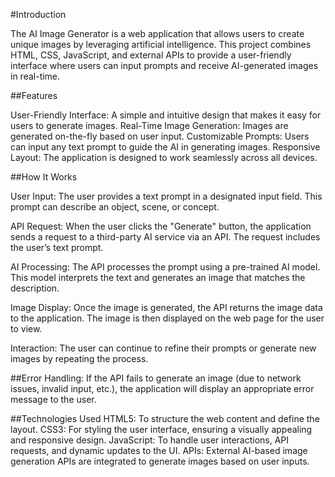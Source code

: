 #Introduction

The AI Image Generator is a web application that allows users to create unique images by leveraging artificial intelligence. This project combines HTML, CSS, JavaScript, and external APIs to provide a user-friendly interface where users can input prompts and receive AI-generated images in real-time.

##Features

User-Friendly Interface: A simple and intuitive design that makes it easy for users to generate images.
Real-Time Image Generation: Images are generated on-the-fly based on user input.
Customizable Prompts: Users can input any text prompt to guide the AI in generating images.
Responsive Layout: The application is designed to work seamlessly across all devices.

##How It Works

User Input: The user provides a text prompt in a designated input field. This prompt can describe an object, scene, or concept.

API Request: When the user clicks the "Generate" button, the application sends a request to a third-party AI service via an API. The request includes the user’s text prompt.

AI Processing: The API processes the prompt using a pre-trained AI model. This model interprets the text and generates an image that matches the description.

Image Display: Once the image is generated, the API returns the image data to the application. The image is then displayed on the web page for the user to view.

Interaction: The user can continue to refine their prompts or generate new images by repeating the process.

##Error Handling:
If the API fails to generate an image (due to network issues, invalid input, etc.), the application will display an appropriate error message to the user.

##Technologies Used
HTML5: To structure the web content and define the layout.
CSS3: For styling the user interface, ensuring a visually appealing and responsive design.
JavaScript: To handle user interactions, API requests, and dynamic updates to the UI.
APIs: External AI-based image generation APIs are integrated to generate images based on user inputs.
